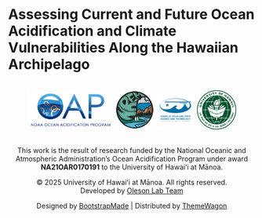

# Assessing Current and Future Ocean Acidification and Climate Vulnerabilities Along the Hawaiian Archipelago

<br>

<div align="center">

<img src="assets/img/logos/oap_logo.png" alt="NOAA OAP logo" height="80" />
<img src="assets/img/logos/nrem_logo.png" alt="NREM logo" height="80" />
<img src="assets/img/logos/soest_logo.png" alt="SOEST logo" height="80" />
<img src="assets/img/logos/uh_logo.png"   alt="UH logo"   height="80" />

</div>

<br>

<div align="center">

This work is the result of research funded by the National Oceanic and
Atmospheric Administration’s Ocean Acidification Program under award
<strong>NA21OAR0170191</strong> to the University of Hawaiʻi at Mānoa.

© 2025 University of Hawaiʻi at Mānoa. All rights reserved.  
Developed by [Oleson Lab Team](https://www.olesonlab.org/)

Designed by [BootstrapMade](https://bootstrapmade.com/) \| Distributed
by [ThemeWagon](https://themewagon.com)

</div>
